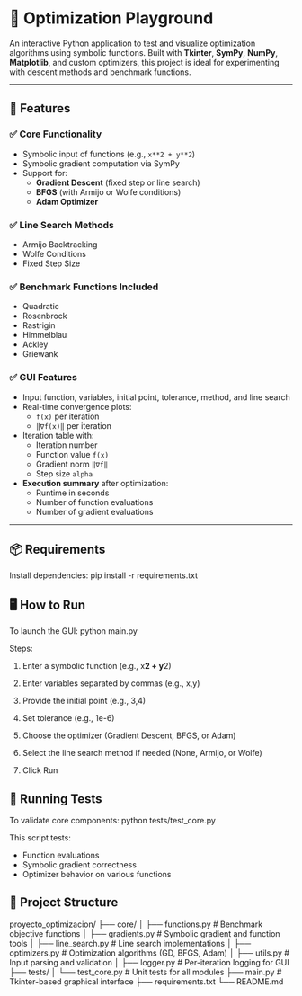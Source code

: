 # 🧠 Optimization Playground

An interactive Python application to test and visualize optimization algorithms using symbolic functions. Built with **Tkinter**, **SymPy**, **NumPy**, **Matplotlib**, and custom optimizers, this project is ideal for experimenting with descent methods and benchmark functions.

---

## 🚀 Features

### ✅ Core Functionality
- Symbolic input of functions (e.g., `x**2 + y**2`)
- Symbolic gradient computation via SymPy
- Support for:
  - **Gradient Descent** (fixed step or line search)
  - **BFGS** (with Armijo or Wolfe conditions)
  - **Adam Optimizer**

### ✅ Line Search Methods
- Armijo Backtracking
- Wolfe Conditions
- Fixed Step Size

### ✅ Benchmark Functions Included
- Quadratic
- Rosenbrock
- Rastrigin
- Himmelblau
- Ackley
- Griewank

### ✅ GUI Features
- Input function, variables, initial point, tolerance, method, and line search
- Real-time convergence plots:
  - `f(x)` per iteration
  - `‖∇f(x)‖` per iteration
- Iteration table with:
  - Iteration number
  - Function value `f(x)`
  - Gradient norm `‖∇f‖`
  - Step size `alpha`
- **Execution summary** after optimization:
  - Runtime in seconds
  - Number of function evaluations
  - Number of gradient evaluations

---

## 📦 Requirements

Install dependencies:
pip install -r requirements.txt

## 🖥️ How to Run
To launch the GUI:
python main.py

Steps:

1. Enter a symbolic function (e.g., x**2 + y**2)

2. Enter variables separated by commas (e.g., x,y)

3. Provide the initial point (e.g., 3,4)

4. Set tolerance (e.g., 1e-6)

5. Choose the optimizer (Gradient Descent, BFGS, or Adam)

6. Select the line search method if needed (None, Armijo, or Wolfe)

7. Click Run

## 🧪 Running Tests

To validate core components:
python tests/test_core.py

This script tests:
- Function evaluations
- Symbolic gradient correctness
- Optimizer behavior on various functions

## 📁 Project Structure

proyecto_optimizacion/
├── core/
│   ├── functions.py         # Benchmark objective functions
│   ├── gradients.py         # Symbolic gradient and function tools
│   ├── line_search.py       # Line search implementations
│   ├── optimizers.py        # Optimization algorithms (GD, BFGS, Adam)
│   ├── utils.py             # Input parsing and validation
│   ├── logger.py            # Per-iteration logging for GUI
├── tests/
│   └── test_core.py         # Unit tests for all modules
├── main.py                  # Tkinter-based graphical interface
├── requirements.txt
└── README.md


